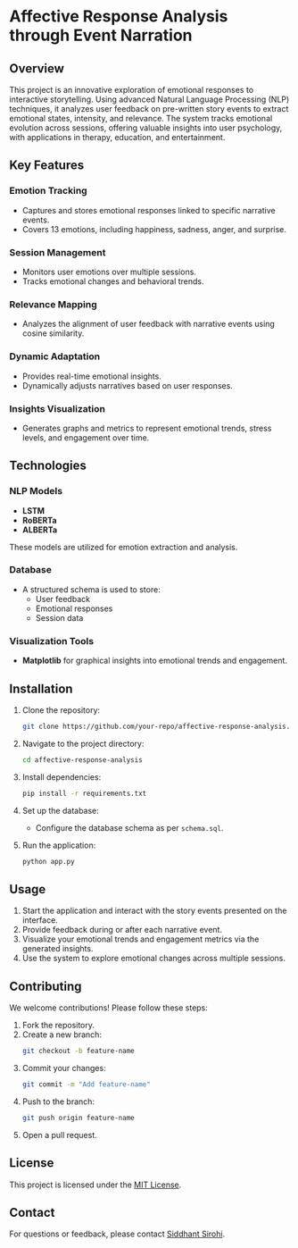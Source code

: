# Affective Response Analysis through Event Narration

## Overview
This project is an innovative exploration of emotional responses to interactive storytelling. Using advanced Natural Language Processing (NLP) techniques, it analyzes user feedback on pre-written story events to extract emotional states, intensity, and relevance. The system tracks emotional evolution across sessions, offering valuable insights into user psychology, with applications in therapy, education, and entertainment.

## Key Features

### Emotion Tracking
- Captures and stores emotional responses linked to specific narrative events.
- Covers 13 emotions, including happiness, sadness, anger, and surprise.

### Session Management
- Monitors user emotions over multiple sessions.
- Tracks emotional changes and behavioral trends.

### Relevance Mapping
- Analyzes the alignment of user feedback with narrative events using cosine similarity.

### Dynamic Adaptation
- Provides real-time emotional insights.
- Dynamically adjusts narratives based on user responses.

### Insights Visualization
- Generates graphs and metrics to represent emotional trends, stress levels, and engagement over time.

## Technologies

### NLP Models
- **LSTM**
- **RoBERTa**
- **ALBERTa**
  
These models are utilized for emotion extraction and analysis.

### Database
- A structured schema is used to store:
  - User feedback
  - Emotional responses
  - Session data

### Visualization Tools
- **Matplotlib** for graphical insights into emotional trends and engagement.

## Installation

1. Clone the repository:
   ```bash
   git clone https://github.com/your-repo/affective-response-analysis.git
   ```
2. Navigate to the project directory:
   ```bash
   cd affective-response-analysis
   ```
3. Install dependencies:
   ```bash
   pip install -r requirements.txt
   ```
4. Set up the database:
   - Configure the database schema as per `schema.sql`.

5. Run the application:
   ```bash
   python app.py
   ```

## Usage

1. Start the application and interact with the story events presented on the interface.
2. Provide feedback during or after each narrative event.
3. Visualize your emotional trends and engagement metrics via the generated insights.
4. Use the system to explore emotional changes across multiple sessions.

## Contributing

We welcome contributions! Please follow these steps:

1. Fork the repository.
2. Create a new branch:
   ```bash
   git checkout -b feature-name
   ```
3. Commit your changes:
   ```bash
   git commit -m "Add feature-name"
   ```
4. Push to the branch:
   ```bash
   git push origin feature-name
   ```
5. Open a pull request.

## License
This project is licensed under the [MIT License](LICENSE).

## Contact
For questions or feedback, please contact [Siddhant Sirohi](mailto:siddhantsirohi2@gmail.com).

